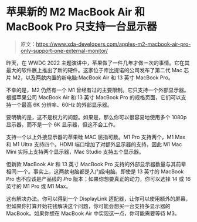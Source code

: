 # 苹果新的 M2 MacBook Air 和 MacBook Pro 只支持一台显示器

> 原文：<https://www.xda-developers.com/apples-m2-macbook-air-pro-only-support-one-external-monitor/>

昨天，在 WWDC 2022 主题演讲中，苹果做了一件几年才做一次的事情。它在其最大的软件展上推出了新的硬件。这家位于库比提诺的公司发布了第二代 Mac 芯片 M2，以及两款内置的新电脑:MacBook Air 和 13 英寸 MacBook Pro。

不幸的是，M2 仍然有一个 M1 曾经有过的主要限制。它只支持一个外部显示器。根据苹果公司 MacBook Air 和 13 英寸 MacBook Pro 的规格页面，它们可以支持一个最高 6K 分辨率、60Hz 的外部显示器。

要明确的是，这不是权力的问题。如果是，那么你可以很容易地使用多个 1080p 显示器，而不是一个 6K 显示器，但这不会工作。

支持一个以上外接显示器的苹果硅 MAC 屈指可数。M1 Pro 支持两个，M1 Max 和 M1 Ultra 支持四个。HDMI 端口增加了对额外显示器的支持，因此 M1 Mac Mini 实际上支持两个显示器，Mac Studio 支持五个显示器。

但新款 MacBook Air 和 13 英寸 MacBook Pro 支持的外部显示器数量与其前辈相同:一个。事实上，这两款电脑都是入门级电脑。即使是 13 英寸的 MacBook Pro 也不应该是产品线的 *Pro* 版本；如果你想要真正的动力，你可以选择 14 或 16 英寸的 M1 Pro 或 M1 Max。

这有解决办法。你可以得到一个 DisplayLink 适配器，让你可以使用额外的屏幕，但如果你打算开始花钱解决这个问题，你可能会想买一台支持多显示器的 MacBook。如果你想在 MacBook Air 中实现这一点，你可能需要等待 M3。